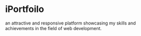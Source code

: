 # iPortfoilo
an attractive and responsive platform showcasing my skills and achievements in the field of web development.
